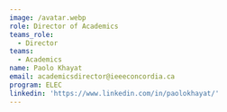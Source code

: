 ```yaml
---
image: /avatar.webp
role: Director of Academics
teams_role:
  - Director
teams:
  - Academics
name: Paolo Khayat
email: academicsdirector@ieeeconcordia.ca
program: ELEC
linkedin: 'https://www.linkedin.com/in/paolokhayat/'
---
```


